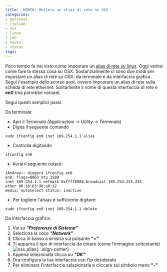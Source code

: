 ```yaml
---
title: 'HOWTO: Mettere un alias di rete su OSX'
categories:
- personal
- italian
- osx
- linux
- job
- howto
- status
tags:
---
```

Poco tempo fa hai visto come impostare un [alias di rete su
linux]({{site.url}}/2009/04/28/howto-mettere-un-alias-di-rete-su-linux/).
Oggi vedrai come fare la stessa cosa su OSX. Sostanzialmente ci sono
due modi per impostare un alias di rete su OSX: da terminale e da interfaccia
grafica.  
Segui l'esempio dello scorso post, ovvero impostare un alias di rete sulla
scheda di rete ethernet. Solitamente il nome di questa interfaccia di rete e
**en0** (ma potrebbe variare).

Segui questi semplici passi.

Da terminale:

* Apri il Terminale _(Applicazioni -> Utility -> Terminale)_
* Digita il seguente comando

```    
sudo ifconfig en0 inet 169.254.1.1 alias
```

* Controlla digitando

```    
ifconfig en0
```

* Avrai il seguente output:

```    
iAndrew:~ diegor$ ifconfig en0      
en0: flags=8863 mtu 1500  
inet 169.254.1.1 netmask 0xffff0000 broadcast 169.254.255.255  
ether 00:1b:63:98:a0:12  
media: autoselect status: inactive
```

* Per togliere l'alsias e sufficiente digitare:

```    
sudo ifconfig en0 inet 169.254.1.1 delete
```

Da interfaccia grafica:

1. Vai su _**"Preferenze di Sistema"**_
2. Seleziona la voce **_"Network"_**
3. Clicca in basso a sinistra sul pulsante **"+"**
4. Ti apparira il tipo di interfaccia da creare (come l'immagine sottostante)
    ![osx_alias]({{site.url}}/images/osx_alias.png){: .align-center}
5. Appena selezionata clicca su **_"OK"_**
6. Ora configura la tua interfaccia con l'ip desiderato
7. Per eliminare l'interfaccia selezionarla e cliccare sul simbolo meno **"-"**
  


